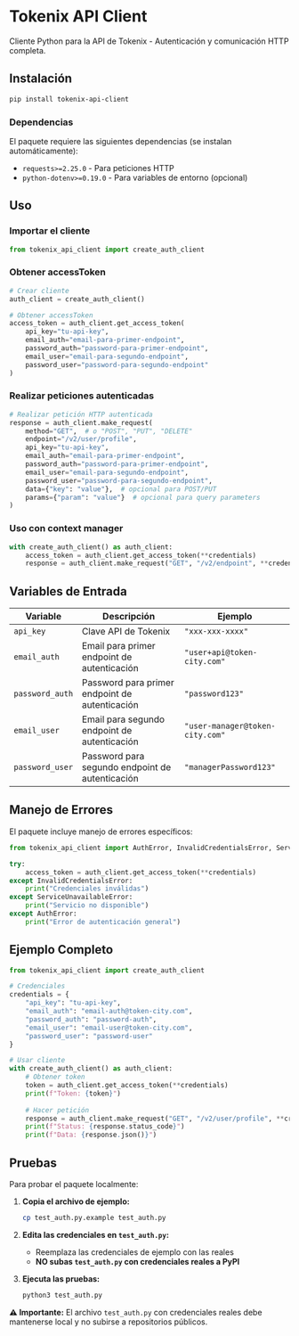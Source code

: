 # Tokenix API Client

Cliente Python para la API de Tokenix - Autenticación y comunicación HTTP completa.

## Instalación

```bash
pip install tokenix-api-client
```

### Dependencias

El paquete requiere las siguientes dependencias (se instalan automáticamente):
- `requests>=2.25.0` - Para peticiones HTTP
- `python-dotenv>=0.19.0` - Para variables de entorno (opcional)

## Uso

### Importar el cliente

```python
from tokenix_api_client import create_auth_client
```

### Obtener accessToken

```python
# Crear cliente
auth_client = create_auth_client()

# Obtener accessToken
access_token = auth_client.get_access_token(
    api_key="tu-api-key",
    email_auth="email-para-primer-endpoint",
    password_auth="password-para-primer-endpoint", 
    email_user="email-para-segundo-endpoint",
    password_user="password-para-segundo-endpoint"
)
```

### Realizar peticiones autenticadas

```python
# Realizar petición HTTP autenticada
response = auth_client.make_request(
    method="GET",  # o "POST", "PUT", "DELETE"
    endpoint="/v2/user/profile",
    api_key="tu-api-key",
    email_auth="email-para-primer-endpoint",
    password_auth="password-para-primer-endpoint",
    email_user="email-para-segundo-endpoint", 
    password_user="password-para-segundo-endpoint",
    data={"key": "value"},  # opcional para POST/PUT
    params={"param": "value"}  # opcional para query parameters
)
```

### Uso con context manager

```python
with create_auth_client() as auth_client:
    access_token = auth_client.get_access_token(**credentials)
    response = auth_client.make_request("GET", "/v2/endpoint", **credentials)
```

## Variables de Entrada

| Variable | Descripción | Ejemplo |
|----------|-------------|---------|
| `api_key` | Clave API de Tokenix | `"xxx-xxx-xxxx"` |
| `email_auth` | Email para primer endpoint de autenticación | `"user+api@token-city.com"` |
| `password_auth` | Password para primer endpoint de autenticación | `"password123"` |
| `email_user` | Email para segundo endpoint de autenticación | `"user-manager@token-city.com"` |
| `password_user` | Password para segundo endpoint de autenticación | `"managerPassword123"` |

## Manejo de Errores

El paquete incluye manejo de errores específicos:

```python
from tokenix_api_client import AuthError, InvalidCredentialsError, ServiceUnavailableError

try:
    access_token = auth_client.get_access_token(**credentials)
except InvalidCredentialsError:
    print("Credenciales inválidas")
except ServiceUnavailableError:
    print("Servicio no disponible")
except AuthError:
    print("Error de autenticación general")
```

## Ejemplo Completo

```python
from tokenix_api_client import create_auth_client

# Credenciales
credentials = {
    "api_key": "tu-api-key",
    "email_auth": "email-auth@token-city.com",
    "password_auth": "password-auth",
    "email_user": "email-user@token-city.com", 
    "password_user": "password-user"
}

# Usar cliente
with create_auth_client() as auth_client:
    # Obtener token
    token = auth_client.get_access_token(**credentials)
    print(f"Token: {token}")
    
    # Hacer petición
    response = auth_client.make_request("GET", "/v2/user/profile", **credentials)
    print(f"Status: {response.status_code}")
    print(f"Data: {response.json()}")
```

## Pruebas

Para probar el paquete localmente:

1. **Copia el archivo de ejemplo:**
   ```bash
   cp test_auth.py.example test_auth.py
   ```

2. **Edita las credenciales en `test_auth.py`:**
   - Reemplaza las credenciales de ejemplo con las reales
   - **NO subas `test_auth.py` con credenciales reales a PyPI**

3. **Ejecuta las pruebas:**
   ```bash
   python3 test_auth.py
   ```

**⚠️ Importante:** El archivo `test_auth.py` con credenciales reales debe mantenerse local y no subirse a repositorios públicos.